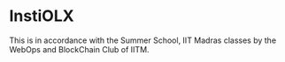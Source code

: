 # InstiOLX
This is in accordance with the Summer School, IIT Madras classes by the WebOps and BlockChain Club of IITM.
